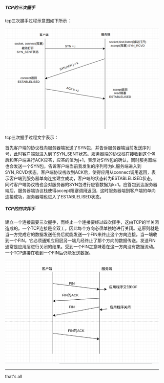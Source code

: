 ##### TCP的三次握手

tcp三次握手过程示意图如下所示：

![tcp handle](./imgs/tcp-handle.png)

tcp三次握手过程文字表示：

首先客户端的协议栈向服务器端发送了SYN包，并告诉服务器端当前发送序列号，此时客户端就进入到了SYN_SENT状态。服务器端的协议栈在接收到这个包后和客户端进行ACK应答，应答的值为j+1，表示对SYN包的确认，同时服务器端也会发送一个SYN包，告诉客户端当前我发生的序列号为k,服务端进入到SYN_RCVD状态。客户端协议栈收到ACK后，使得应用从connect调用返回，表示客户端到服务器单向连接建立成功，客户端的状态转为ESTABLELISED状态，同时客户端协议栈也会对服务器的SYN包进行应答数据为k+1。应答包到达服务器端后，服务器端协议栈使得accept阻塞调用返回，这时服务器端到客户端的单向连接成功，服务器端也进入了ESTABLELISED状态。

##### TCP的四次挥手

建立一个连接需要三次握手，而终止一个连接要经过四次挥手，这由TCP的半关闭造成的。一个TCP连接是全双工，因此每个方向必须单独地进行关闭。这原则就是当一方完成它的数据发送任务后就能发送一个FIN来终止这个方向连接。当一端收到一个FIN，它必须通知应用层另一端几经终止了那个方向的数据传送。发送FIN通常是应用层进行关闭的结果。受到一个FIN之意味着在这一方向没有数据流动。一个TCP连接在收到一个FIN后仍能发送数据。

![TCP FIN](./imgs/tcp-fin.png)





---

that's all